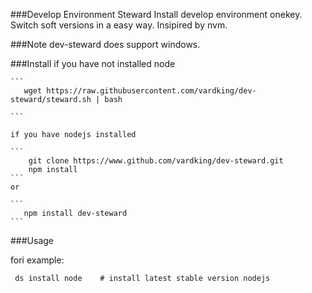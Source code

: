 ###Develop Environment Steward
Install develop environment onekey. 
Switch soft versions in a easy way.
Insipired by nvm.

###Note
dev-steward does support windows.

###Install
    if you have not installed node
    
    ```
       wget https://raw.githubusercontent.com/vardking/dev-steward/steward.sh | bash
    
    ```

    if you have nodejs installed

    ```
        git clone https://www.github.com/vardking/dev-steward.git
        npm install
    ```
    or     

    ```
       npm install dev-steward
    ```

###Usage

   fori example:
   
   ```
    ds install node    # install latest stable version nodejs

   ```
